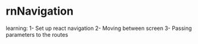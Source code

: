 # rnNavigation
learning: 
1- Set up react navigation
2- Moving between screen 
3- Passing parameters to the routes
